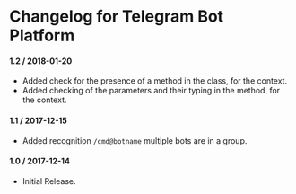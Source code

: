 # Changelog for Telegram Bot Platform

#### 1.2 / 2018-01-20

* Added check for the presence of a method in the class, for the context.
* Added checking of the parameters and their typing in the method, for the context.

#### 1.1 / 2017-12-15

* Added recognition `/cmd@botname` multiple bots are in a group.

#### 1.0 / 2017-12-14

* Initial Release.
